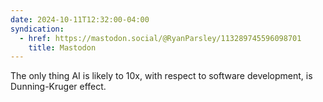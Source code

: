 ```yaml
---
date: 2024-10-11T12:32:00-04:00
syndication:
  - href: https://mastodon.social/@RyanParsley/113289745596098701
    title: Mastodon
---
```


The only thing AI is likely to 10x, with respect to software development, is
Dunning-Kruger effect.
